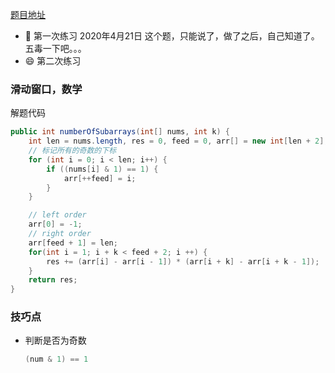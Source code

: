 [题目地址](https://leetcode-cn.com/problems/count-number-of-nice-subarrays/)



- :slightly_smiling_face: 第一次练习 2020年4月21日 这个题，只能说了，做了之后，自己知道了。五毒一下吧。。。
- :smile: 第二次练习 



### 滑动窗口，数学

解题代码

```java
public int numberOfSubarrays(int[] nums, int k) {
    int len = nums.length, res = 0, feed = 0, arr[] = new int[len + 2];
    // 标记所有的奇数的下标
    for (int i = 0; i < len; i++) {
        if ((nums[i] & 1) == 1) {
            arr[++feed] = i;
        }
    }

    // left order
    arr[0] = -1;
    // right order
    arr[feed + 1] = len;
    for(int i = 1; i + k < feed + 2; i ++) {
        res += (arr[i] - arr[i - 1]) * (arr[i + k] - arr[i + k - 1]);
    }
    return res;
}

```



### 技巧点

- 判断是否为奇数

  ```java
  (num & 1) == 1
  ```

  
